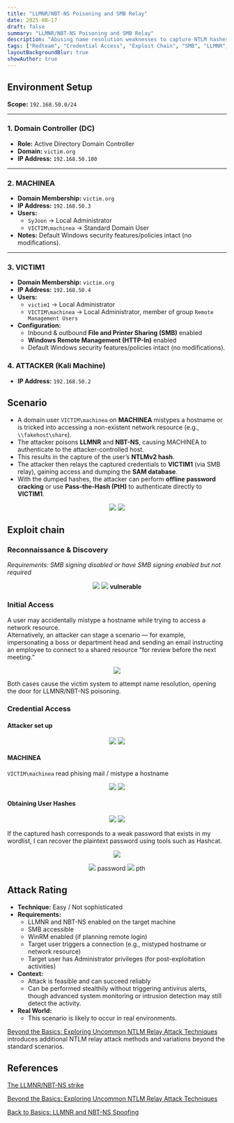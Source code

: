 ```yaml
---
title: "LLMNR/NBT-NS Poisoning and SMB Relay"
date: 2025-08-17
draft: false
summary: "LLMNR/NBT-NS Poisoning and SMB Relay"
description: "Abusing name resolution weaknesses to capture NTLM hashes and relay them for unauthorized access."
tags: ["Redteam", "Credential Access", "Exploit Chain", "SMB", "LLMNR", "NBT-NS", "NTLM Relay", "WinRM"]
layoutBackgroundBlur: true
showAuthor: true
---
```


## Environment Setup

**Scope:** `192.168.50.0/24`

---

### 1. Domain Controller (DC)
- **Role:** Active Directory Domain Controller  
- **Domain:** `victim.org`  
- **IP Address:** `192.168.50.100`  

---

### 2. MACHINEA
- **Domain Membership:** `victim.org`  
- **IP Address:** `192.168.50.3`  
- **Users:**  
  - `SyJoon` &rarr; Local Administrator  
  - `VICTIM\machinea` &rarr; Standard Domain User  
- **Notes:** Default Windows security features/policies intact (no modifications).  

---

### 3. VICTIM1
- **Domain Membership:** `victim.org`  
- **IP Address:** `192.168.50.4`  
- **Users:**  
  - `victim1` &rarr; Local Administrator  
  - `VICTIM\machinea` &rarr; Local Administrator, member of group `Remote Management Users`
- **Configuration:**  
  - Inbound & outbound **File and Printer Sharing (SMB)** enabled  
  - **Windows Remote Management (HTTP-In)** enabled  
  - Default Windows security features/policies intact (no modifications).  

### 4. ATTACKER (Kali Machine)
- **IP Address:** `192.168.50.2` 

##  Scenario

- A domain user `VICTIM\machinea` on **MACHINEA** mistypes a hostname or is tricked into accessing a non-existent network resource (e.g., `\\fakehost\share`).  
- The attacker poisons **LLMNR** and **NBT-NS**, causing MACHINEA to authenticate to the attacker-controlled host.  
- This results in the capture of the user’s **NTLMv2 hash**.  
- The attacker then relays the captured credentials to **VICTIM1** (via SMB relay), gaining access and dumping the **SAM database**.  
- With the dumped hashes, the attacker can perform **offline password cracking** or use **Pass-the-Hash (PtH)** to authenticate directly to **VICTIM1**.  

<p align="center">
    <img src="img/Environment/1.png" />
    <img src="img/Environment/2.png" />
</p>

## Exploit chain


### Reconnaissance & Discovery


*Requirements: SMB signing disabled or have SMB signing enabled but not required*

<p align="center">
    <img src="img/ExploitChain/ReconDiscovery/nmap_victim.png" />
    <img src="img/ExploitChain/ReconDiscovery/nmap_victim_smb.png" />
    <b>vulnerable</b>
</p>

### Initial Access
A user may accidentally mistype a hostname while trying to access a network resource.  
Alternatively, an attacker can stage a scenario — for example, impersonating a boss or department head and sending an email instructing an employee to connect to a shared resource “for review before the next meeting.”  
<p align="center">
    <img src="img/ExploitChain/ReconDiscovery/mail.png" />
</p>
Both cases cause the victim system to attempt name resolution, opening the door for LLMNR/NBT-NS poisoning.  

### Credential Access

#### Attacker set up
<p align="center">
    <img src="img/ExploitChain/CredentialAccess/ntlmrelayx.png" />
    <img src="img/ExploitChain/CredentialAccess/responder.png" />
</p>

#### MACHINEA 
`VICTIM\machinea` read phising mail / mistype a hostname

<p align="center">
    <img src="img/ExploitChain/CredentialAccess/mistype.png" />
    <img src="img/ExploitChain/CredentialAccess/error.png" />
</p>

#### Obtaining User Hashes

<p align="center">
    <img src="img/ExploitChain/CredentialAccess/responder_attack.png" />
    <img src="img/ExploitChain/CredentialAccess/sam.png" />
</p>

If the captured hash corresponds to a weak password that exists in my wordlist, I can recover the plaintext password using tools such as Hashcat.  

<p align="center">
    <img src="img/ExploitChain/CredentialAccess/passwd.png" />
</p>

<p align="center">
    <img src="img/ExploitChain/CredentialAccess/evil-winrm_raw.png" />
    password
    <img src="img/ExploitChain/CredentialAccess/evil-winrm_pth.png" />
    pth
</p>

## Attack Rating
- **Technique:** Easy / Not sophisticated  
- **Requirements:**  
    - LLMNR and NBT-NS enabled on the target machine  
    - SMB accessible  
    - WinRM enabled (if planning remote login)  
    - Target user triggers a connection (e.g., mistyped hostname or network resource)  
    - Target user has Administrator privileges (for post-exploitation activities)  
- **Context:**  
    - Attack is feasible and can succeed reliably  
    - Can be performed stealthily without triggering antivirus alerts, though advanced system monitoring or intrusion detection may still detect the activity.
- **Real World:**  
    - This scenario is likely to occur in real environments.

[Beyond the Basics: Exploring Uncommon NTLM Relay Attack Techniques](https://www.guidepointsecurity.com/blog/beyond-the-basics-exploring-uncommon-ntlm-relay-attack-techniques/) introduces additional NTLM relay attack methods and variations beyond the standard scenarios.

## References

[The LLMNR/NBT-NS strike](https://blogs.manageengine.com/corporate/general/2020/07/16/the-llmnr-nbt-ns-strike.html)

[Beyond the Basics: Exploring Uncommon NTLM Relay Attack Techniques](https://www.guidepointsecurity.com/blog/beyond-the-basics-exploring-uncommon-ntlm-relay-attack-techniques/) 

[Back to Basics: LLMNR and NBT-NS Spoofing](https://warroom.rsmus.com/llmnr-and-nbt-ns-spoofing/)